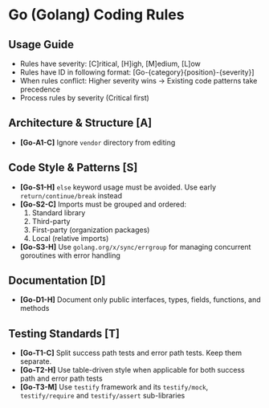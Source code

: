 # Go (Golang) Coding Rules

## Usage Guide

- Rules have severity: [C]ritical, [H]igh, [M]edium, [L]ow
- Rules have ID in following format: [Go-{category}{position}-{severity}]
- When rules conflict: Higher severity wins → Existing code patterns take precedence
- Process rules by severity (Critical first)

## Architecture & Structure [A]

- **[Go-A1-C]** Ignore `vendor` directory from editing

## Code Style & Patterns [S]

- **[Go-S1-H]** `else` keyword usage must be avoided. Use early `return/continue/break` instead
- **[Go-S2-C]** Imports must be grouped and ordered:
  1. Standard library
  1. Third-party
  1. First-party (organization packages)
  1. Local (relative imports)
- **[Go-S3-H]** Use `golang.org/x/sync/errgroup` for managing concurrent goroutines with error handling

## Documentation [D]

- **[Go-D1-H]** Document only public interfaces, types, fields, functions, and methods

## Testing Standards [T]

- **[Go-T1-C]** Split success path tests and error path tests. Keep them separate.
- **[Go-T2-H]** Use table-driven style when applicable for both success path and error path tests
- **[Go-T3-M]** Use `testify` framework and its `testify/mock`, `testify/require` and `testify/assert` sub-libraries
